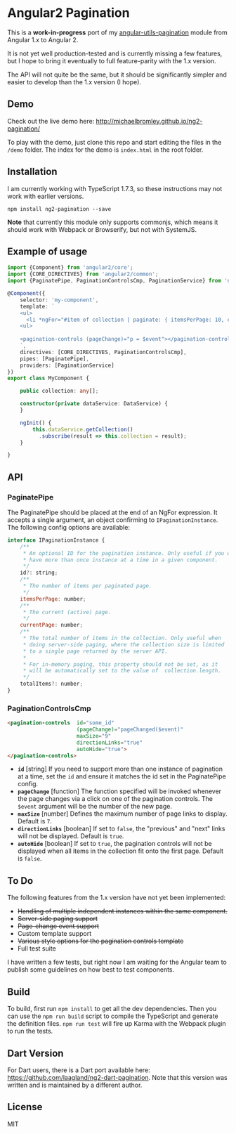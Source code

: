 # Angular2 Pagination

This is a **work-in-progress** port of my [angular-utils-pagination](https://github.com/michaelbromley/angularUtils/tree/master/src/directives/pagination)
module from Angular 1.x to Angular 2.

It is not yet well production-tested and is currently missing a few features, but I hope to bring it eventually to full 
feature-parity with the 1.x version.

The API will not quite be the same, but it should be significantly simpler and easier to develop than the 1.x version (I hope).

## Demo

Check out the live demo here: http://michaelbromley.github.io/ng2-pagination/

To play with the demo, just clone this repo and start editing the files in the `/demo` folder. The index for the demo is
`index.html` in the root folder.

## Installation

I am currently working with TypeScript 1.7.3, so these instructions may not work with earlier versions.

```
npm install ng2-pagination --save
```

**Note** that currently this module only supports commonjs, which means it should work with Webpack or Browserify, but not with SystemJS.

## Example of usage

```TypeScript
import {Component} from 'angular2/core';
import {CORE_DIRECTIVES} from 'angular2/common';
import {PaginatePipe, PaginationControlsCmp, PaginationService} from 'ng2-pagination';

@Component({
    selector: 'my-component',
    template: `
    <ul>
      <li *ngFor="#item of collection | paginate: { itemsPerPage: 10, currentPage: p }"> ... </li>
    <ul>
               
    <pagination-controls (pageChange)="p = $event"></pagination-controls>
    `,
    directives: [CORE_DIRECTIVES, PaginationControlsCmp],
    pipes: [PaginatePipe],
    providers: [PaginationService]
})
export class MyComponent {

    public collection: any[];  

    constructor(private dataService: DataService) {
    }

    ngInit() {
        this.dataService.getCollection()
          .subscribe(result => this.collection = result);
    }

}
```

## API

### PaginatePipe

The PaginatePipe should be placed at the end of an NgFor expression. It accepts a single argument, an object confirming 
to `IPaginationInstance`. The following config options are available:

```JavaScript
interface IPaginationInstance {
    /**
     * An optional ID for the pagination instance. Only useful if you wish to
     * have more than once instance at a time in a given component.
     */
    id?: string;
    /**
     * The number of items per paginated page.
     */
    itemsPerPage: number;
    /**
     * The current (active) page.
     */
    currentPage: number;
    /**
     * The total number of items in the collection. Only useful when
     * doing server-side paging, where the collection size is limited
     * to a single page returned by the server API.
     *
     * For in-memory paging, this property should not be set, as it
     * will be automatically set to the value of  collection.length.
     */
    totalItems?: number;
}
```


### PaginationControlsCmp

```HTML
<pagination-controls  id="some_id"
                      (pageChange)="pageChanged($event)"
                      maxSize="9"
                      directionLinks="true"
                      autoHide="true">
</pagination-controls>
```

* **`id`** [string] If you need to support more than one instance of pagination at a time, set the `id` and ensure it
matches the id set in the PaginatePipe config.
* **`pageChange`** [function] The function specified will be invoked whenever the page changes via a click on one of the
pagination controls. The `$event` argument will be the number of the new page.
* **`maxSize`** [number] Defines the maximum number of page links to display. Default is `7`.
* **`directionLinks`** [boolean] If set to `false`, the "previous" and "next" links will not be displayed. Default is `true`.
* **`autoHide`** [boolean] If set to `true`, the pagination controls will not be displayed when all items in the
collection fit onto the first page. Default is `false`.

## To Do

The following features from the 1.x version have not yet been implemented:

- ~~Handling of multiple independent instances within the same component.~~
- ~~Server-side paging support~~
- ~~Page-change event support~~
- Custom template support
- ~~Various style options for the pagination controls template~~
- Full test suite

I have written a few tests, but right now I am waiting for the Angular team to publish some guidelines on how
best to test components.

## Build

To build, first run  `npm install` to get all the dev dependencies. Then you can use the `npm run build` script to
compile the TypeScript and generate the definition files. `npm run test` will fire up Karma with the Webpack
plugin to run the tests.

## Dart Version

For Dart users, there is a Dart port available here: https://github.com/laagland/ng2-dart-pagination. Note that this version was written and is maintained by a different author.

## License

MIT
